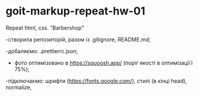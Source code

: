 # goit-markup-repeat-hw-01

Repeat html, css. "Barbershop"

-створила репозиторій, разом із .gitignore, README.md;

-добаляємо: .prettierrc.json;

- фото оптимізовано в https://squoosh.app/ (поріг якості в оптимізаціїї 75%);

-підключаємо: шрифти (https://fonts.google.com/), стилі (в кінці head), normalize,
